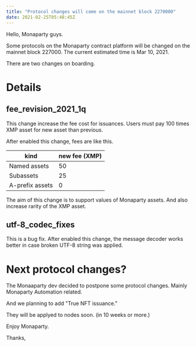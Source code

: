 ```yaml
---
title: "Protocol changes will come on the mainnet block 2270000"
date: 2021-02-25T05:48:45Z
---
```


Hello, Monaparty guys.

Some protocols on the Monaparty contract platform will be changed on the mainnet block 227000.
The current estimated time is Mar 10, 2021.

There are two changes on boarding.

# Details

## fee_revision_2021_1q

This change increase the fee cost for issuances.
Users must pay 100 times XMP asset for new asset than previous.

After enabled this change, fees are like this.

kind           | new fee (XMP)
---------------|---------
Named assets   | 50
Subassets      | 25
A-prefix assets| 0

The aim of this change is to support values of Monaparty assets.
And also increase rarity of the XMP asset.

## utf-8_codec_fixes

This is a bug fix.
After enabled this change, the message decoder works better in case broken UTF-8 string was applied.

# Next protocol changes?

The Monaaparty dev decided to postpone some protocol changes. Mainly Monaparty Automation related.

And we planning to add "True NFT issuance."

They will be applyed to nodes soon. (in 10 weeks or more.)

Enjoy Monaparty.

Thanks,